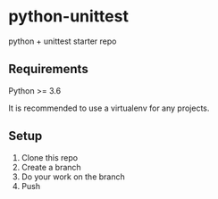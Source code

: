 # python-unittest

python + unittest starter repo

## Requirements

Python >= 3.6

It is recommended to use a virtualenv for any projects.

## Setup

1. Clone this repo
2. Create a branch
3. Do your work on the branch
4. Push

